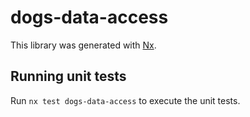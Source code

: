 # dogs-data-access

This library was generated with [Nx](https://nx.dev).

## Running unit tests

Run `nx test dogs-data-access` to execute the unit tests.
